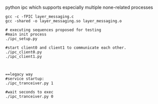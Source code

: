 python ipc which supports especially multiple none-related processes
```
gcc -c -fPIC layer_messaging.c
gcc -shared -o layer_messaging.so layer_messaging.o

# executing sequences proposed for testing
#main init process
./ipc_setup.py

#start client0 and client1 to communicate each other.
./ipc_client0.py
./ipc_client1.py



==legacy way
#service startup:
./ipc_tranceiver.py 1

#wait seconds to exec
./ipc_tranceiver.py 0
```
